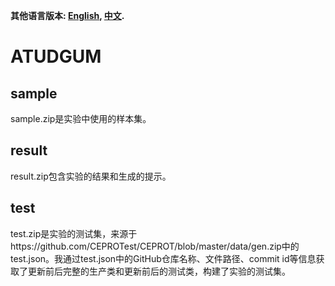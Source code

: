 **其他语言版本: [English](README.md), [中文](README_zh.md).**

# ATUDGUM
## sample
sample.zip是实验中使用的样本集。

## result
result.zip包含实验的结果和生成的提示。

## test
test.zip是实验的测试集，来源于https://github.com/CEPROTest/CEPROT/blob/master/data/gen.zip中的test.json。我通过test.json中的GitHub仓库名称、文件路径、commit id等信息获取了更新前后完整的生产类和更新前后的测试类，构建了实验的测试集。
